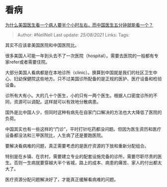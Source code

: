 # 看病
[为什么美国医生看一个病人要半个小时左右，而中国医生五分钟就能看一个？](https://www.zhihu.com/question/38032768/answer/1928332401)

> Author: #NellNell 
Last update: *25/08/2021* 
Links:
Tags: 

其实不应该拿美国医院和中国医院比。

很多美国人可能一年到头去不了一次医院（hospital）。需要去医院的一般都有专家refer或者需要住院。

大部分美国人看病都是在本地诊所（clinic）。换算到中国就是我们的社区卫生中心、妇幼保健院这些地方。只不过美国诊所配备的是正规的医护、医疗设备和检验设备。

诊所有大有小。大的几十个医生，小的只有一两个医生。根据人口密度诊所的不同，资源可以调配。这样就可以有效地分散病患。

国外是比中国人少，但同时这种有病先在自家门口解决的方法也大大降低了医院的负荷。

中国其实也有一些这样的“门诊”，平时打针吃药都没问题。但因为医生资历和医疗设备都没法和三甲医院比，人生病了还是要跑医院。

要解决看病难的问题，真正需要考虑的是医疗资源的下放和重新分配组合。

特别是在乡镇、在农村，需要建立专业的配套设施完备的诊所，需要尽职尽责的医生。否则一生病就要穿越大半个省城，路上的成本、病患的痛苦、家人的付出都太大了。

医疗资源分配问题解决好了，才能真正缓解看病难的问题。

  
  



